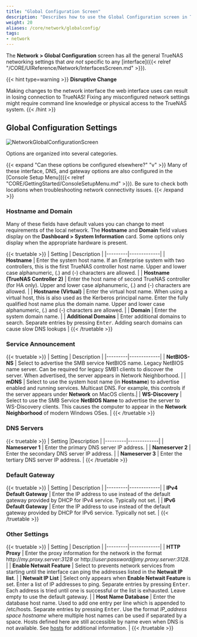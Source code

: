 ```yaml
---
title: "Global Configuration Screen"
description: "Describes how to use the Global Configuration screen in TrueNAS CORE."
weight: 20
aliases: /core/network/globalconfig/
tags:
- network
---
```


The **Network > Global Configuration** screen has all the general TrueNAS networking settings that *are not* specific to any [interface]({{< relref "/CORE/UIReference/Network/InterfacesScreen.md" >}}).

{{< hint type=warning >}}
**Disruptive Change**

Making changes to the network interface the web interface uses can result in losing connection to TrueNAS!
Fixing any misconfigured network settings might require command line knowledge or physical access to the TrueNAS system.
{{< /hint >}}

## Global Configuration Settings

![NetworkGlobalConfigurationScreen](/images/CORE/Network/NetworkGlobalConfigurationScreen.png "Network Global Configuration Screen")

Options are organized into several categories.

{{< expand "Can these options be configured elsewhere?" "v" >}}
Many of these interface, DNS, and gateway options are also configured in the [Console Setup Menu]({{< relref "CORE/GettingStarted/ConsoleSetupMenu.md" >}}).
Be sure to check both locations when troubleshooting network connectivity issues.
{{< /expand >}}

### Hostname and Domain

Many of these fields have default values you can change to meet requirements of the local network.
The **Hostname** and **Domain** field values display on the **Dashboard > System Information** card.
Some options only display when the appropriate hardware is present.

{{< truetable >}}
| Setting | Description |
|---------|-------------|
| **Hostname** | Enter the system host name. If an Enterprise system with two controllers, this is the first TrueNAS controller host name. Upper and lower case alphanumeric, (.) and (-) characters are allowed. |
| **Hostname (TrueNAS Controller 2)** | Enter the host name of second TrueNAS controller (for HA only). Upper and lower case alphanumeric, (.) and (-) characters are allowed. |
| **Hostname (Virtual)** | Enter the virtual host name. When using a virtual host, this is also used as the Kerberos principal name. Enter the fully qualified host name plus the domain name. Upper and lower case alphanumeric, (.) and (-) characters are allowed. |
| **Domain** | Enter the system domain name. |
| **Additional Domains** | Enter additional domains to search. Separate entries by pressing <kbd>Enter</kbd>. Adding search domains can cause slow DNS lookups |
{{< /truetable >}}

### Service Announcement

{{< truetable >}}
| Setting | Description |
|---------|-------------|
| **NetBIOS-NS** | Select to advertise the SMB service NetBIOS name. Legacy NetBIOS name server. Can be required for legacy SMB1 clients to discover the server. When advertised, the server appears in Network Neighborhood. |
| **mDNS** | Select to use the system host name (in **Hostname**) to advertise enabled and running services. Multicast DNS. For example, this controls if the server appears under **Network** on MacOS clients.|
| **WS-Discovery** | Select to use the SMB Service **NetBIOS Name** to advertise the server to WS-Discovery clients. This causes the computer to appear in the **Network Neighborhood** of modern Windows OSes. |
{{< /truetable >}}

### DNS Servers

{{< truetable >}}
| Setting |Description |
|---------|-------------|
| **Nameserver 1** | Enter the primary DNS server IP address. |
| **Nameserver 2** | Enter the secondary DNS server IP address. |
| **Nameserver 3** | Enter the tertiary DNS server IP address. |
{{< /truetable >}}

### Default Gateway

{{< truetable >}}
| Setting | Description |
|---------|-------------|
| **IPv4 Default Gateway** | Enter the IP address to use instead of the default gateway provided by DHCP for IPv4 service. Typically not set. |
| **IPv6 Default Gateway** | Enter the IP address to use instead of the default gateway provided by DHCP for IPv6 service. Typically not set. |
{{< /truetable >}}

### Other Settings

{{< truetable >}}
| Setting | Description |
|---------|-------------|
| **HTTP Proxy** | Enter the proxy information for the network in the format http://*my.proxy.server:3128* or http://*user:password@my*.*proxy.server:3128*. |
| **Enable Netwait Feature** | Select to prevents network services from starting until the interface can ping the addresses listed in the **Netwait IP list**. |
| **Netwait IP List** | Select only appears when **Enable Netwait Feature** is set. Enter a list of IP addresses to ping. Separate entries by pressing <kbd>Enter</kbd>. Each address is tried until one is successful or the list is exhausted. Leave empty to use the default gateway. |
| **Host Name Database** | Enter the database host name. Used to add one entry per line which is appended to <file>/etc/hosts</file>. Separate entries by pressing <kbd>Enter</kbd>. Use the format *IP_address space hostname* where multiple host names can be used if separated by a space. Hosts defined here are still accessible by name even when DNS is not available. See <a href="https://www.freebsd.org/cgi/man.cgi?query=hosts">hosts</a> for additional information. |
{{< /truetable >}}
